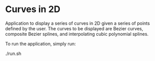 # Curves in 2D
Application to display a series of curves in 2D given a series of points defined by the user. The curves to be displayed are Bezier curves, composite Bezier splines, and interpolating cubic polynomial splines.

To run the application, simply run:

./run.sh
